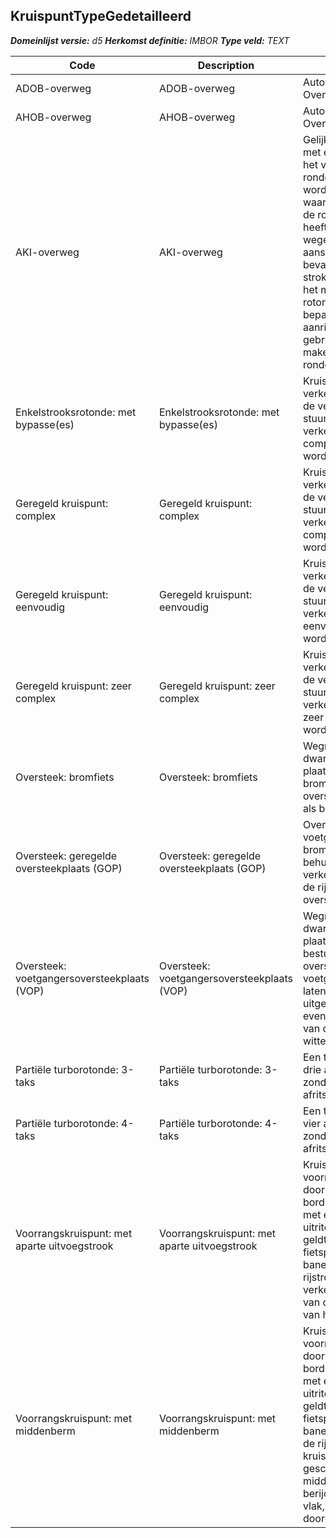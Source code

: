 ﻿## KruispuntTypeGedetailleerd

*__Domeinlijst versie:__ d5*
*__Herkomst definitie:__ IMBOR*
*__Type veld:__ TEXT*

|__Code__ |__Description__ |__Definitie__	|
|	---	|	---	|   ---	| 
| ADOB-overweg | ADOB-overweg | Automatische Dubbele Overweg Bomen. |
| AHOB-overweg | AHOB-overweg | Automatische Halve Overweg Bomen. |
| AKI-overweg | AKI-overweg | Gelijkvloers kruispunt met één rijstrook waar het verkeer in een rondgaande beweging wordt afgewikkeld en waarbij het verkeer op de rotonde voorrang heeft en waarop de wegen radiaal aansluiten. De rotonde bevat één of meer stroken die dwars door het midden van de rotonde gaan, zodat bepaalde aanrijrichtingen geen gebruik hoeven te maken van de rondgaande rijstrook. |
| Enkelstrooksrotonde: met bypasse(es) | Enkelstrooksrotonde: met bypasse(es) | Kruispunt waar een verkeersregelinstallatie de verkeersstromen stuurt, waar de verkeersafhandeling complex geregeld wordt. |
| Geregeld kruispunt: complex | Geregeld kruispunt: complex | Kruispunt waar een verkeersregelinstallatie de verkeersstromen stuurt, waar de verkeersafhandeling complex geregeld wordt. |
| Geregeld kruispunt: eenvoudig | Geregeld kruispunt: eenvoudig | Kruispunt waar een verkeersregelinstallatie de verkeersstromen stuurt, waar de verkeersafhandeling eenvoudig geregeld wordt. |
| Geregeld kruispunt: zeer complex | Geregeld kruispunt: zeer complex | Kruispunt waar een verkeersregelinstallatie de verkeersstromen stuurt, waar de verkeersafhandeling zeer complex geregeld wordt. |
| Oversteek: bromfiets | Oversteek: bromfiets | Wegmarkering in dwarsrichting die een plaats aanduidt waar bromfietsers kunnen oversteken, uitgevoerd als blokmarkering. |
| Oversteek: geregelde oversteekplaats (GOP) | Oversteek: geregelde oversteekplaats (GOP) | Oversteekplaats waar voetgangers en/of bromfietsers met behulp van een verkeersregelinstallatie de rijbaan kunnen oversteken. |
| Oversteek: voetgangersoversteekplaats (VOP) | Oversteek: voetgangersoversteekplaats (VOP) | Wegmarkering in dwarsrichting die een plaats aanduidt waar bestuurders overstekende voetgangers moeten laten voorgaan, uitgevoerd als evenwijdig aan de as van de rijbaan lopende witte strepen zebra. |
| Partiële turborotonde: 3-taks | Partiële turborotonde: 3-taks | Een turborotonde met drie afritrichtingen zonder dubbele afritstroken. |
| Partiële turborotonde: 4-taks | Partiële turborotonde: 4-taks | Een turborotonde met vier afritrichtingen zonder dubbele afritstroken. |
| Voorrangskruispunt: met aparte uitvoegstrook | Voorrangskruispunt: met aparte uitvoegstrook | Kruispunt waar de voorrang is geregeld door middel van RVV-borden B1 t/m B7 of met een uitritconstructie. Dit geldt ook voor solitaire fietspaden en OV-banen. Een aparte rijstrook leidt het verkeer direct naar een van de vertakkingen van het kruispunt. |
| Voorrangskruispunt: met middenberm | Voorrangskruispunt: met middenberm | Kruispunt waar de voorrang is geregeld door middel van RVV-borden B1 t/m B7 of met een uitritconstructie. Dit geldt ook voor solitaire fietspaden en OV-banen. De rijstroken op de rijbanen van het kruispunt zijn gescheiden door een middenberm, een niet berijdbaar begroeid vlak, vaak omgeven door kantopsluitingen. |
